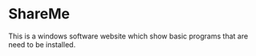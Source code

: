 # ShareMe
This is a windows software website which show basic programs that are need to be installed.